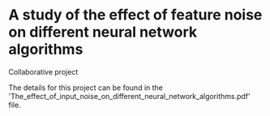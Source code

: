 # A study of the effect of feature noise on different neural network algorithms

Collaborative project

The details for this project can be found in the 'The_effect_of_input_noise_on_different_neural_network_algorithms.pdf' file.

